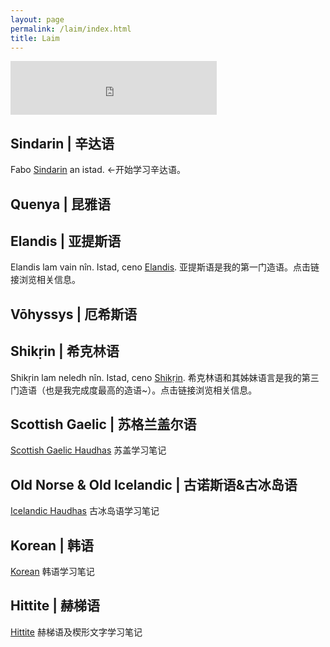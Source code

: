 ```yaml
---
layout: page
permalink: /laim/index.html
title: Laim
---
```


<iframe frameborder="no" border="0" marginwidth="0" marginheight="0" width=330 height=86 src="https://music.163.com/outchain/player?type=2&id=31108422&auto=0&height=66"></iframe>

## Sindarin | 辛达语

Fabo [Sindarin](https://kinnuch.github.io/laim/sindarin) an istad. ←开始学习辛达语。

## Quenya | 昆雅语

## Elandis | 亚提斯语

Elandis lam vain nîn. Istad, ceno [Elandis](https://kinnuch.github.io/laim/elandis). 亚提斯语是我的第一门造语。点击链接浏览相关信息。

## Vōhyssys | 厄希斯语

## Shikṛin | 希克林语

Shikṛin lam neledh nîn. Istad, ceno [Shikṛin](https://kinnuch.github.io/laim/shikṛin). 希克林语和其姊妹语言是我的第三门造语（也是我完成度最高的造语~）。点击链接浏览相关信息。

## Scottish Gaelic | 苏格兰盖尔语

[Scottish Gaelic Haudhas](https://kinnuch.github.io/laim/scottishgaelic) 苏盖学习笔记

## Old Norse & Old Icelandic | 古诺斯语&古冰岛语

[Icelandic Haudhas](https://kinnuch.github.io/laim/oldicelandic) 古冰岛语学习笔记

## Korean | 韩语

[Korean](https://kinnuch.github.io/laim/korean) 韩语学习笔记

## Hittite | 赫梯语

[Hittite](https://kinnuch.github.io/laim/hittite) 赫梯语及楔形文字学习笔记
